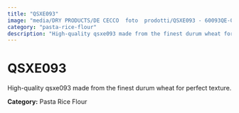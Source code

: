 ```yaml
---
title: "QSXE093"
image: "media/DRY PRODUCTS/DE CECCO  foto  prodotti/QSXE093 - 60093QE-05.jpg"
category: "pasta-rice-flour"
description: "High-quality qsxe093 made from the finest durum wheat for perfect texture."
---
```


# QSXE093

High-quality qsxe093 made from the finest durum wheat for perfect texture.

**Category:** Pasta Rice Flour

